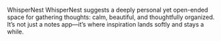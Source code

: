 WhisperNest
WhisperNest suggests a deeply personal yet open-ended space for gathering thoughts: calm, beautiful, and thoughtfully organized. 
It’s not just a notes app—it’s where inspiration lands softly and stays a while.
